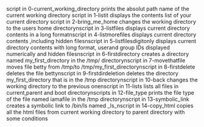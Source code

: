 script in 0-current_working_directory prints the absolut path name of the current working directory
script in 1-listit displays the contents list of your current directory
script in 2-bring_me_home changes the working directory to the users home directorynscript in 3-listfiles displays current directory contents in a long formatnscript in 4-listmorefiles displays current directory contents ,including hidden filesnscript in 5-listfilesdigitonly displays current directory contents with long format, userand group IDs displayed numerically and hidden filesnscript in 6-firstdirectory creates a directory named my_first_directory in the /tmp/ directorynscript in 7-movethatfile moves file betty from /tmp/to /tmp/my_first_directorynscript in 8-firstdelete deletes the file bettynscript in 9-firstdirdeletion deletes the directory my_first_directory that is in the /tmp directorynscript in 10-back changes the working directory to the previous onenscript in 11-lists lists all files in current,parent and boot directorynscripts in 12-file_type prints the file type of the file named iamafile in the /tmp directorynscript in 13-symbolic_link creates a symbolic link to /bin/ls named _ls_nscript in 14-copy_html copies all the html files from current working directory to parent directory with some conditions
